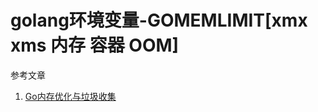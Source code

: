 # golang环境变量-GOMEMLIMIT[xmx xms 内存 容器 OOM]

参考文章

1. [Go内存优化与垃圾收集](https://blog.csdn.net/yuff100/article/details/136085733)

